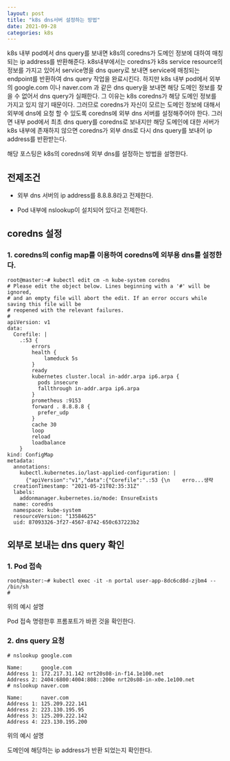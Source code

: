 ```yaml
---
layout: post
title: "k8s dns서버 설정하는 방법"
date: 2021-09-28
categories: k8s
---
```


k8s 내부 pod에서 dns query를 보내면 k8s의 coredns가 도메인 정보에 대하여 매칭되는 ip address를 반환해준다. k8s내부에서는 coredns가 k8s service resource의 정보를 가지고 있어서 service명을 dns query로 보내면 service에 매칭되는 endpoint를 반환하여 dns query 작업을 완료시킨다. 하지만 k8s 내부 pod에서 외부의 google.com 이나 naver.com 과 같은 dns query을 보내면 해당 도메인 정보를 찾을 수 없어서 dns query가 실패한다. 그 이유는 k8s coredns가 해당 도메인 정보를 가지고 있지 않기 때문이다. 그러므로 coredns가 자신이 모르는 도메인 정보에 대해서 외부에 dns에 요청 할 수 있도록 coredns에 외부 dns 서버를 설정해주어야 한다. 그러면 내부 pod에서 최초 dns query를 coredns로 보내지만 해당 도메인에 대한 서버가 k8s 내부에 존재하지 않으면 coredns가 외부 dns로 다시 dns query를 보내어 ip address를 반환받는다.  

해당 포스팅은 k8s의 coredns에 외부 dns를 설정하는 방법을 설명한다.

## 전제조건

* 외부 dns 서버의 ip address를 8.8.8.8라고 전제한다.

* Pod 내부에 nslookup이 설치되어 있다고 전제한다.

## coredns 설정

### 1. coredns의 config map를 이용하여 coredns에 외부용 dns를 설정한다.

```
root@master:~# kubectl edit cm -n kube-system coredns
# Please edit the object below. Lines beginning with a '#' will be ignored,
# and an empty file will abort the edit. If an error occurs while saving this file will be
# reopened with the relevant failures.
#
apiVersion: v1
data:
  Corefile: |
    .:53 {
        errors
        health {
            lameduck 5s
        }
        ready
        kubernetes cluster.local in-addr.arpa ip6.arpa {
          pods insecure
          fallthrough in-addr.arpa ip6.arpa
        }
        prometheus :9153
        forward . 8.8.8.8 {
          prefer_udp
        }
        cache 30
        loop
        reload
        loadbalance
    }
kind: ConfigMap
metadata:
  annotations:
    kubectl.kubernetes.io/last-applied-configuration: |
      {"apiVersion":"v1","data":{"Corefile":".:53 {\n    erro...생략
  creationTimestamp: "2021-05-21T02:35:31Z"
  labels:
    addonmanager.kubernetes.io/mode: EnsureExists
  name: coredns
  namespace: kube-system
  resourceVersion: "13584625"
  uid: 87093326-3f27-4567-8742-650c637223b2

```

## 외부로 보내는 dns query 확인

### 1. Pod 접속

```
root@master:~# kubectl exec -it -n portal user-app-8dc6cd8d-zjbm4 -- /bin/sh
# 
```

위의 예시 설명 

Pod 접속 명령한후 프롬포트가 바뀐 것을 확인한다.

### 2. dns query 요청

```
# nslookup google.com

Name:      google.com
Address 1: 172.217.31.142 nrt20s08-in-f14.1e100.net
Address 2: 2404:6800:4004:808::200e nrt20s08-in-x0e.1e100.net
# nslookup naver.com

Name:      naver.com
Address 1: 125.209.222.141
Address 2: 223.130.195.95
Address 3: 125.209.222.142
Address 4: 223.130.195.200

```
위의 예시 설명 

도메인에 해당하는 ip address가 반환 되었는지 확인한다.